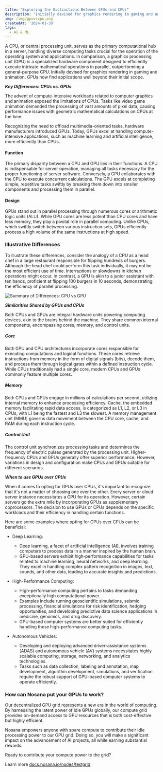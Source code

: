 ```yaml
---
title: "Exploring the Distinctions Between GPUs and CPUs"
description: "Initially devised for graphics rendering in gaming and animation, GPUs now find applications well beyond their initial scope."
img: /img/gpuvscpu.png
createdAt: '2024-01-30'
tags:
  - AI & ML
---
```

A CPU, or central processing unit, serves as the primary computational hub in a server, handling diverse computing tasks crucial for the operation of the operating system and applications. In comparison, a graphics processing unit (GPU) is a specialized hardware component designed to efficiently execute intricate mathematical operations in parallel, outperforming a general-purpose CPU. Initially devised for graphics rendering in gaming and animation, GPUs now find applications well beyond their initial scope.

_**Key Differences: CPUs vs. GPUs**_

The advent of compute-intensive workloads related to computer graphics and animation exposed the limitations of CPUs. Tasks like video game animation demanded the processing of vast amounts of pixel data, causing performance issues with geometric mathematical calculations on CPUs at the time.

Recognizing the need to offload multimedia-oriented tasks, hardware manufacturers introduced GPUs. Today, GPUs excel at handling compute-intensive applications, such as machine learning and artificial intelligence, more efficiently than CPUs.

#### Function

The primary disparity between a CPU and GPU lies in their functions. A CPU is indispensable for server operation, managing all tasks necessary for the proper functioning of server software. Conversely, a GPU collaborates with the CPU to execute concurrent calculations. The GPU excels at completing simple, repetitive tasks swiftly by breaking them down into smaller components and processing them in parallel.

#### Design

GPUs stand out in parallel processing through numerous cores or arithmetic logic units (ALU). While GPU cores are less potent than CPU cores and have less memory, they play a pivotal role in parallel computing. Unlike CPUs, which swiftly switch between various instruction sets, GPUs efficiently process a high volume of the same instructions at high speed.

### Illustrative Differences

To illustrate these differences, consider the analogy of a CPU as a head chef in a large restaurant responsible for flipping hundreds of burgers. Although the head chef could perform this task individually, it may not be the most efficient use of time. Interruptions or slowdowns in kitchen operations might occur. In contrast, a GPU is akin to a junior assistant with ten hands, proficient at flipping 100 burgers in 10 seconds, demonstrating the efficiency of parallel processing.

<div style="width: 100%; margin: 0 auto;">
<img alt="Summary of Differences: CPU vs GPU" src="/img/summary_difference.png" />
</div>

_**Similarities Shared by GPUs and CPUs**_

Both CPUs and GPUs are integral hardware units powering computing devices, akin to the brains behind the machine. They share common internal components, encompassing cores, memory, and control units.

##### Core

Both GPU and CPU architectures incorporate cores responsible for executing computations and logical functions. These cores retrieve instructions from memory in the form of digital signals (bits), decode them, and process them through logical gates within a defined instruction cycle. While CPUs traditionally had a single core, modern CPUs and GPUs commonly feature multiple cores.

##### Memory

Both CPUs and GPUs engage in millions of calculations per second, utilizing internal memory to enhance processing efficiency. Cache, the embedded memory facilitating rapid data access, is categorized as L1, L2, or L3 in CPUs, with L1 being the fastest and L3 the slowest. A memory management unit (MMU) governs data movement between the CPU core, cache, and RAM during each instruction cycle.

##### Control Unit

The control unit synchronizes processing tasks and determines the frequency of electric pulses generated by the processing unit. Higher-frequency CPUs and GPUs generally offer superior performance. However, variations in design and configuration make CPUs and GPUs suitable for different scenarios.

_**When to use GPUs over CPUs**_

When it comes to opting for GPUs over CPUs, it's important to recognize that it's not a matter of choosing one over the other. Every server or cloud server instance necessitates a CPU for its operation. However, certain servers go the extra mile by incorporating GPUs as supplementary coprocessors. The decision to use GPUs or CPUs depends on the specific workloads and their efficiency in handling certain functions.

Here are some examples where opting for GPUs over CPUs can be beneficial:

* Deep Learning:
    * Deep learning, a facet of artificial intelligence (AI), involves training computers to process data in a manner inspired by the human brain.
    * GPU-based servers exhibit high-performance capabilities for tasks related to machine learning, neural networks, and deep learning. They excel in handling complex pattern recognition in images, text, sounds, and other data, leading to accurate insights and predictions.


* High-Performance Computing:
    * High-performance computing pertains to tasks demanding exceptionally high computational power.
    * Examples include running geoscientific simulations, seismic processing, financial simulations for risk identification, hedging opportunities, and developing predictive data science applications in medicine, genomics, and drug discovery.
    * GPU-based computer systems are better suited for efficiently handling these high-performance computing tasks.


* Autonomous Vehicles:
    * Developing and deploying advanced driver-assistance systems (ADAS) and autonomous vehicle (AV) systems necessitates highly scalable computing, storage, networking, and analytics technologies.
    * Tasks such as data collection, labeling and annotation, map development, algorithm development, simulations, and verification require the robust support of GPU-based computer systems to operate efficiently.


### How can Nosana put your GPUs to work?

Our decentralized GPU grid represents a new era in the world of computing. By harnessing the latent power of idle GPUs globally, our compute grid provides on-demand access to GPU resources that is both cost-effective but highly efficient.

Nosana empowers anyone with spare compute to contribute their idle processing power to our GPU grid. Doing so, you will make a significant impact on the advancement of AI projects, all while earning substantial rewards. 

Ready to contribute your compute power to the grid? 

Learn more [docs.nosana.io/nodes/testgrid](https://docs.nosana.io/nodes/testgrid.html)
